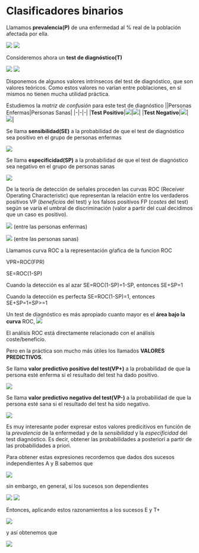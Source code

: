 # Clasificadores binarios

Llamamos **prevalencia(P)** de una enfermedad al % real de la población afectada por ella.

<img src="https://latex.codecogs.com/svg.image?E\equiv{individuoEnfermo}" />
<img src="https://latex.codecogs.com/svg.image?\bar{E}\equiv{individuoSano}" />

Consideremos ahora un **test de diagnóstico(T)**

<img src="https://latex.codecogs.com/svg.image?{T+}\equiv{testPositivo}" />
<img src="https://latex.codecogs.com/svg.image?{T-}\equiv{testNegativo}" />

Disponemos de algunos valores intrínsecos del test de diagnóstico, que son valores teóricos. 
Como estos valores no varían entre poblaciones, en sí mismos no tienen mucha utilidad práctica.

Estudiemos la *matriz de confusión* para este test de diagnóstico
||Personas Enfermas|Personas Sanas|
|-|-|-|
|**Test Positivo**|<img src="https://latex.codecogs.com/svg.image?{VP}\equiv{verdaderoPositivo}" />|<img src="https://latex.codecogs.com/svg.image?{FP}\equiv{falsoPositivo}" />|
|**Test Negativo**|<img src="https://latex.codecogs.com/svg.image?{FN}\equiv{falsoNegativo}" />|<img src="https://latex.codecogs.com/svg.image?{VN}\equiv{verdaderoNegativo}" />|

Se llama **sensibilidad(SE)** a la probabilidad de que el test de diagnóstico sea positivo en el grupo de personas enfermas

<img src="https://latex.codecogs.com/svg.image?{SE}=P(T+/E)" />

Se llama **especificidad(SP)** a la probabilidad de que el test de diagnóstico sea negativo en el grupo de personas sanas

<img src="https://latex.codecogs.com/svg.image?{SP}=P(T-/\bar{E})" />

De la teoría de detección de señales proceden las curvas ROC (Receiver Operating Characteristic) que representan la relación
entre los verdaderos positivos VP (*beneficios* del test) y los falsos positivos FP (*costes* del test) según se varía el umbral
de discriminación (valor a partir del cual decidimos que un caso es positivo).

<img src="https://latex.codecogs.com/svg.image?{VPR}\equiv{proporcionRazonVerdaderosPositivos}" /> (entre las personas enfermas)

<img src="https://latex.codecogs.com/svg.image?{FPR}\equiv{proporcionRazonFalsosPositivos}" /> (entre las personas sanas)

Llamamos curva ROC a la representación gŕafica de la funcion ROC

VPR=ROC(FPR)

SE=ROC(1-SP)

Cuando la detección es al azar SE=ROC(1-SP)=1-SP, entonces SE+SP=1

Cuando la detección es perfecta SE=ROC(1-SP)=1, entonces SE+SP=1+SP>=1

Un test de diagnóstico es más apropiado cuanto mayor es el **área bajo la curva** ROC,
<img src="https://latex.codecogs.com/svg.image?{AUC}\equiv{AreaUnderCurveROC}" />

El análisis ROC está directamente relacionado con el análisis coste/beneficio.

Pero en la práctica son mucho más útiles los llamados **VALORES PREDICTIVOS**.

Se llama **valor predictivo positivo del test(VP+)** a la probabilidad de que la persona esté enferma si el resultado del test ha dado positivo.

<img src="https://latex.codecogs.com/svg.image?{(VP+)}=P(E/{T+})=VP/(VP+FP)" />

Se llama **valor predictivo negativo del test(VP-)** a la probabilidad de que la persona esté sana si el resultado del test ha sido negativo.

<img src="https://latex.codecogs.com/svg.image?{(VP-)}=P(\bar{E}/{T-})=VN/(VN+FN)" />

Es muy interesante poder expresar estos valores predicitivos en función de la *prevalencia* de la enfermedad y de la 
*sensibilidad* y la *especificidad* del test diagnóstico. Es decir, obtener las probabilidades a posteriori a partir de las probabilidades a priori.

Para obtener estas expresiones recordemos que dados dos sucesos independientes A y B sabemos que

<img src="https://latex.codecogs.com/svg.image?P(A\cap{B})={P(A)}\cdot{P(B)}" />

sin embargo, en general, si los sucesos son dependientes

<img src="https://latex.codecogs.com/svg.image?P(A\cap{B})={P(A)}\cdot{P(B/A)}={P(B)}\cdot{P(A/B)}" />
<img src="https://latex.codecogs.com/svg.image?P(A)=P(A\cap{(B\cup{\bar{B}})})=P((A\cap{B})\cup{(A\cap{\bar{B}})})=P(A\cap{B})+P(A\cap{\bar{B}})" />

Entonces, aplicando estos razonamientos a los sucesos E y T+

<img src="https://latex.codecogs.com/svg.image?P(E\cap{T+})={P(T+)}\cdot{P(E/T+)}={[P(E\cap{T+})+P({\bar{E}}\cap{T+})]}\cdot{P(E/T+)}" />

y así obtenemos que

<img src="https://latex.codecogs.com/svg.image?P(E/T+)=\frac{P(E\cap{T+})}{P(E\cap{T+})+P({\bar{E}}\cap{T+})}=\frac{P(E)\cdot{P({T+}/E)}}{{P(E)\cdot{P({T+}/E)}}+{P({\bar{E}})\cdot{P({T+}/{\bar{E}})}}}" />

